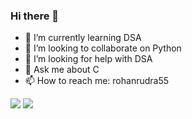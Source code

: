 ### Hi there 👋
<!--
**rohanrudra55/rohanrudra55** is a ✨ _special_ ✨ repository because its `README.md` (this file) appears on your GitHub profile.

- 🔭 I’m currently working on
-->
- 🌱 I’m currently learning DSA
- 👯 I’m looking to collaborate on Python
- 🤔 I’m looking for help with DSA
- 💬 Ask me about C
- 📫 How to reach me: rohanrudra55
<img src="https://github-readme-streak-stats.herokuapp.com/?user=rohanrudra55">
<img src="https://github-readme-stats.vercel.app/api?username=rohanrudra55&&show_icons=true&title_color=ffffff&icon_color=bb2acf&text_color=daf7dc&bg_color=151515">
<!-- <img src="https://activity-graph.herokuapp.com/graph?username=rohanrudra55&bg_color=0d0c0d&color=e137d6&line=5daddf&point=99eb1e&area=true&hide_border=true"> -->
